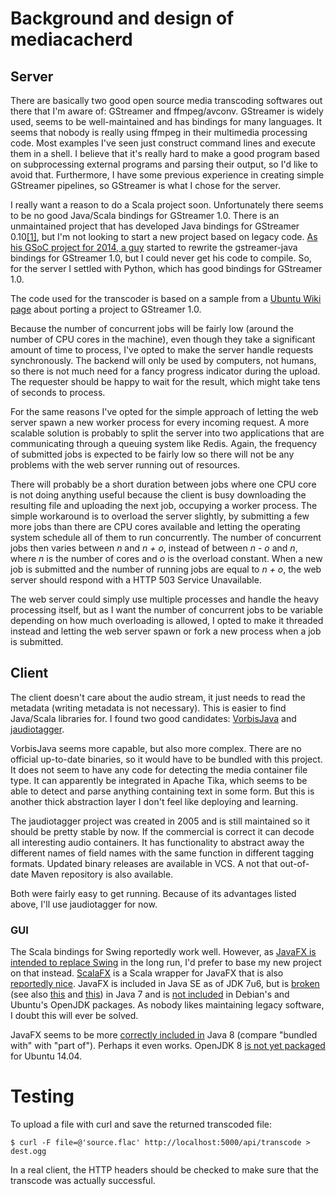 # Background and design of mediacacherd

## Server

There are basically two good open source media transcoding softwares out there
that I'm aware of: GStreamer and ffmpeg/avconv. GStreamer is widely used, seems
to be well-maintained and has bindings for many languages. It seems that nobody
is really using ffmpeg in their multimedia processing code. Most examples I've
seen just construct command lines and execute them in a shell. I believe that
it's really hard to make a good program based on subprocessing external programs
and parsing their output, so I'd like to avoid that. Furthermore, I have some
previous experience in creating simple GStreamer pipelines, so GStreamer is what
I chose for the server.

I really want a reason to do a Scala project soon. Unfortunately there seems to
be no good Java/Scala bindings for GStreamer 1.0. There is an unmaintained
project that has developed Java bindings for GStreamer 0.10[[1]][gstreamer-java],
but I'm not looking to start a new project based on legacy code.
[As his GSoC project for 2014, a guy][gsoc-gstreamer-java] started to rewrite
the gstreamer-java bindings for GStreamer 1.0, but I could never get his code to
compile. So, for the server I settled with Python, which has good bindings for
GStreamer 1.0.

The code used for the transcoder is based on a sample from a [Ubuntu Wiki page][ubuntu-wiki-gstreamer] about porting a project to GStreamer 1.0.

[gsoc-gstreamer-java]: https://www.google-melange.com/gsoc/project/details/google/gsoc2014/octachoron/5738600293466112
[gstreamer-java]: https://code.google.com/p/gstreamer-java/
[ubuntu-wiki-gstreamer]: https://wiki.ubuntu.com/Novacut/GStreamer1.0 "Novacut/GStreamer1.0 -- Ubuntu Wiki"

Because the number of concurrent jobs will be fairly low (around the number of
CPU cores in the machine), even though they take a significant amount of time to
process, I've opted to make the server handle requests synchronously. The
backend will only be used by computers, not humans, so there is not much need
for a fancy progress indicator during the upload. The requester should be happy
to wait for the result, which might take tens of seconds to process.

For the same reasons I've opted for the simple approach of letting the web
server spawn a new worker process for every incoming request. A more scalable
solution is probably to split the server into two applications that are
communicating through a queuing system like Redis. Again, the frequency of
submitted jobs is expected to be fairly low so there will not be any problems
with the web server running out of resources.

There will probably be a short duration between jobs where one CPU core is not
doing anything useful because the client is busy downloading the resulting file
and uploading the next job, occupying a worker process. The simple workaround is
to overload the server slightly, by submitting a few more jobs than there are
CPU cores available and letting the operating system schedule all of them to run
concurrently. The number of concurrent jobs then varies between *n* and *n + o*,
instead of between *n - o* and *n*, where *n* is the number of cores and *o* is
the overload constant. When a new job is submitted and the number of running
jobs are equal to *n + o*, the web server should respond with a HTTP 503 Service
Unavailable.

The web server could simply use multiple processes and handle the heavy
processing itself, but as I want the number of concurrent jobs to be variable
depending on how much overloading is allowed, I opted to make it threaded
instead and letting the web server spawn or fork a new process when a job is
submitted.

## Client

The client doesn't care about the audio stream, it just needs to read the
metadata (writing metadata is not necessary). This is easier to find Java/Scala
libraries for. I found two good candidates: [VorbisJava][] and [jaudiotagger][].

[VorbisJava]: https://github.com/Gagravarr/VorbisJava
[jaudiotagger]: http://www.jthink.net/jaudiotagger/index.jsp

VorbisJava seems more capable, but also more complex. There are no official
up-to-date binaries, so it would have to be bundled with this project. It does
not seem to have any code for detecting the media container file type. It can
apparently be integrated in Apache Tika, which seems to be able to detect and
parse anything containing text in some form. But this is another thick
abstraction layer I don't feel like deploying and learning.

The jaudiotagger project was created in 2005 and is still maintained so it
should be pretty stable by now. If the commercial is correct it can decode all
interesting audio containers. It has functionality to abstract away the
different names of field names with the same function in different tagging
formats. Updated binary releases are available in VCS. A not that out-of-date
Maven repository is also available.

Both were fairly easy to get running. Because of its advantages listed above,
I'll use jaudiotagger for now.

### GUI

The Scala bindings for Swing reportedly work well. However, as
[JavaFX is intended to replace Swing][javafx-replace-swing] in the long run, I'd
prefer to base my new project on that instead. [ScalaFX][] is a Scala wrapper
for JavaFX that is also [reportedly nice][stackoverflow-scala-gui]. JavaFX is
included in Java SE as of JDK 7u6, but is [broken][javafx-maven-classpath]
(see also [this][guigarage-javafx-maven] and [this][stackoverflow-maven-javafx]) in Java 7 and is
[not included][github-scalafx-bug] in Debian's and Ubuntu's OpenJDK packages. As
nobody likes maintaining legacy software, I doubt this will ever be solved.

[javafx-replace-swing]: http://www.oracle.com/technetwork/java/javafx/overview/faq-1446554.html#6 "JavaFX FAQ: 6. Is JavaFX replacing Swing as the new client UI library for Java SE?"
[scalafx]: http://www.scalafx.org/
[stackoverflow-scala-gui]: http://stackoverflow.com/a/24214379/2756984
[javafx-maven-classpath]: http://zenjava.com/javafx/maven/fix-classpath.html
[guigarage-javafx-maven]: http://www.guigarage.com/2012/10/building-javafx-applications-with-maven/
[stackoverflow-maven-javafx]: https://stackoverflow.com/questions/15278215/maven-project-with-javafx-with-jar-file-in-lib
[github-scalafx-bug]: https://github.com/scalafx/scalafx/issues/141

JavaFX seems to be more [correctly included in][wp-javafx-8] Java 8 (compare
"bundled with" with "part of"). Perhaps it even works. OpenJDK 8
[is not yet packaged][ubuntu-trusty-java-8] for Ubuntu 14.04.

[wp-javafx-8]: https://en.wikipedia.org/wiki/JavaFX#JavaFX_8
[ubuntu-trusty-java-8]: https://bugs.launchpad.net/ubuntu/+source/openjdk-8/+bug/1341628

# Testing

To upload a file with curl and save the returned transcoded file:

    $ curl -F file=@'source.flac' http://localhost:5000/api/transcode > dest.ogg

In a real client, the HTTP headers should be checked to make sure that the
transcode was actually successful.
